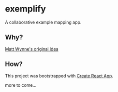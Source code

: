 # exemplify

A collaborative example mapping app.


## Why?

[Matt Wynne's original idea](https://cucumber.io/blog/2015/12/08/example-mapping-introduction)


## How?

This project was bootstrapped with [Create React App](https://github.com/facebookincubator/create-react-app).


more to come...

